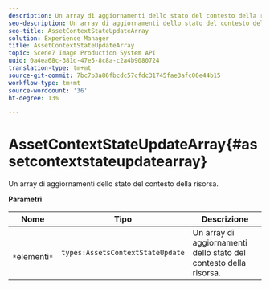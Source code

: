 ```yaml
---
description: Un array di aggiornamenti dello stato del contesto della risorsa.
seo-description: Un array di aggiornamenti dello stato del contesto della risorsa.
seo-title: AssetContextStateUpdateArray
solution: Experience Manager
title: AssetContextStateUpdateArray
topic: Scene7 Image Production System API
uuid: 0a4ea68c-381d-47e5-8c8a-c2a4b9080724
translation-type: tm+mt
source-git-commit: 7bc7b3a86fbcdc57cfdc31745fae3afc06e44b15
workflow-type: tm+mt
source-wordcount: '36'
ht-degree: 13%

---
```



# AssetContextStateUpdateArray{#assetcontextstateupdatearray}

Un array di aggiornamenti dello stato del contesto della risorsa.

**Parametri**

| Nome | Tipo | Descrizione |
|---|---|---|
| ` *`elementi`*` | `types:AssetsContextStateUpdate` | Un array di aggiornamenti dello stato del contesto della risorsa. |

